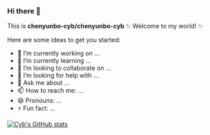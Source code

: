 ### Hi there 👋

This is **chenyunbo-cyb/chenyunbo-cyb**  ✨ Welcome to my world! ✨ 

Here are some ideas to get you started:

- 🔭 I’m currently working on ...
- 🌱 I’m currently learning ...
- 👯 I’m looking to collaborate on ...
- 🤔 I’m looking for help with ...
- 💬 Ask me about ...
- 📫 How to reach me: ...
- 😄 Pronouns: ...
- ⚡ Fun fact: ...


[![Cyb's GitHub stats](https://github-readme-stats.vercel.app/api?username=chenyunbo-cyb)](https://github.com/chenyunbo-cyb/github-readme-stats)
